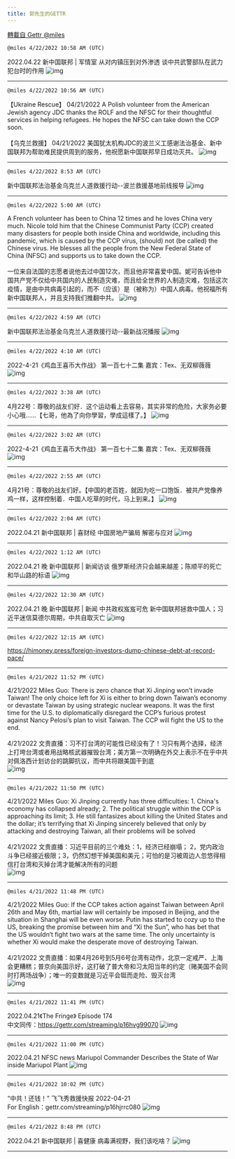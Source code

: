 ```yaml
---
title: 郭先生的GETTR
---
```

[轉載自 Gettr @miles](https://gettr.com/user/miles)

`@miles 4/22/2022 10:58 AM (UTC)`

2022.04.22  新中国联邦 | 军情室  从对内镇压到对外渗透  谈中共武警部队在武力犯台时的作用
![img](https://media.gettr.com/group8/origin/2022/04/22/10/ebc448ce-0910-e533-2d37-9f495dc83b53/6383d6c383a688bc0ce747d8282e44b3.jpeg)

---

`@miles 4/22/2022 10:56 AM (UTC)`

【Ukraine Rescue】 04/21/2022  A Polish volunteer from the American Jewish agency JDC thanks the ROLF and the NFSC for their thoughtful services in helping refugees. He hopes the NFSC can take down the CCP soon.<br/><br/>【乌克兰救援】 04/21/2022  美国犹太机构JDC的波兰义工感谢法治基金、新中国联邦为帮助难民提供周到的服务，他祝愿新中国联邦早日成功灭共。
![img](https://media.gettr.com/group13/getter/2022/04/22/10/4e83297e-7a75-9fbe-217c-77e3f4600228/out.jpg)

---

`@miles 4/22/2022 8:53 AM (UTC)`

新中国联邦法治基金乌克兰人道救援行动--波兰救援基地前线报导
![img](https://media.gettr.com/group25/origin/2022/04/22/08/61f989c0-a9d7-a900-2360-49538a7c3d08/6383d6c383a688bc0ce747d8282e44b3.jpeg)

---

`@miles 4/22/2022 5:00 AM (UTC)`

A French volunteer has been to China 12 times and he loves China very much. Nicole told him that the Chinese Communist Party (CCP) created many disasters for people both inside China and worldwide, including this pandemic, which is caused by the CCP virus, (should) not (be called) the Chinese virus. He blesses all the people from the New Federal State of China (NFSC) and supports us to take down the CCP.<br/><br/>一位来自法国的志愿者说他去过中国12次，而且他非常喜爱中国。妮可告诉他中国共产党不仅给中共国内的人民制造灾难，而且给全世界的人制造灾难，包括这次疫情，是由中共病毒引起的，而不（应该）是（被称为）中国人病毒。他祝福所有新中国联邦人，并且支持我们推翻中共。
![img](https://media.gettr.com/group39/origin/2022/04/22/05/4b663130-a81c-8bcd-ec0e-20cfb10d439e/out.jpg)

---

`@miles 4/22/2022 4:59 AM (UTC)`

新中国联邦法治基金乌克兰人道救援行动--最新战况播报
![img](https://media.gettr.com/group24/origin/2022/04/22/04/5d6ed0f6-a75c-16a8-6a7a-18553d810898/6383d6c383a688bc0ce747d8282e44b3.jpeg)

---

`@miles 4/22/2022 4:10 AM (UTC)`

2022-4-21《鸡血王喜币大作战》 第一百七十二集 嘉宾：Tex、无双柳薇薇
![img](https://media.gettr.com/group37/origin/2022/04/12/03/54bd9848-476f-3191-747a-0e2f94405b84/6383d6c383a688bc0ce747d8282e44b3.jpeg)

---

`@miles 4/22/2022 3:38 AM (UTC)`

4月22号：尊敬的战友们好．这个运动看上去容易，其实非常的危险，大家务必要小心哦……【七哥，他為了向你學習，學成這樣了。】
![img](https://media.gettr.com/group4/getter/2022/04/22/03/7fb888ec-bb56-248f-28b3-da4575d5db45/out.jpg)

---

`@miles 4/22/2022 3:02 AM (UTC)`

2022-4-21《鸡血王喜币大作战》 第一百七十二集 嘉宾：Tex、无双柳薇薇
![img](https://media.gettr.com/group37/origin/2022/04/12/03/54bd9848-476f-3191-747a-0e2f94405b84/6383d6c383a688bc0ce747d8282e44b3.jpeg)

---

`@miles 4/22/2022 2:55 AM (UTC)`

4月21号：尊敬的战友们好。【中国的老百姓，就因为吃一口饱饭．被共产党像养鸡一样，这样控制着．中国人吃草的时代，马上到来。】
![img](https://media.gettr.com/group11/getter/2022/04/22/02/e42c49b7-6583-bec0-d7df-9408c5f32316/out.jpg)

---

`@miles 4/22/2022 2:04 AM (UTC)`

2022.04.21  新中国联邦 | 喜财经  中国房地产骗局 解密与应对
![img](https://media.gettr.com/group15/origin/2022/04/22/02/c1765424-d702-e511-e336-0be62eacc66e/9548d67018b19975dcafea4c4484666a.png)

---

`@miles 4/22/2022 1:12 AM (UTC)`

2022.04.21 晚  新中国联邦 | 新闻访谈   俄罗斯经济只会越来越差；陈顺平的死亡和华山路的标语
![img](https://media.gettr.com/group37/origin/2022/04/22/01/579a583c-3318-70ba-68ef-83955168faec/9548d67018b19975dcafea4c4484666a.png)

---

`@miles 4/22/2022 12:30 AM (UTC)`

2022.04.21 晚  新中国联邦 | 新闻   中共政权岌岌可危 新中国联邦拯救中国人；习近平迷信莫德尔周期，中共自取灭亡
![img](https://media.gettr.com/group43/origin/2022/04/22/00/b7505bc6-624c-672b-8d59-4a873dc00072/6383d6c383a688bc0ce747d8282e44b3.jpeg)

---

`@miles 4/22/2022 12:15 AM (UTC)`

https://himoney.press/foreign-investors-dump-chinese-debt-at-record-pace/

---

`@miles 4/21/2022 11:52 PM (UTC)`

4/21/2022 Miles Guo: There is zero chance that Xi Jinping won’t invade Taiwan! The only choice left for Xi is either to bring down Taiwan’s economy or devastate Taiwan by using strategic nuclear weapons. It was the first time for the U.S. to diplomatically disregard the CCP’s furious protest against Nancy Pelosi’s plan to visit Taiwan. The CCP will fight the US to the end.<br/><br/>4/21/2022 文贵直播：习不打台湾的可能性已经没有了！习只有两个选择，经济上打垮台湾或者用战略核武器摧毁台湾；美方第一次明确在外交上表示不在乎中共对佩洛西计划访台的跳脚抗议，而中共将跟美国干到底<br/>
![img](https://media.gettr.com/group12/getter/2022/04/21/23/f5261ac9-4838-5e54-2adc-0ffe455e101a/out.jpg)

---

`@miles 4/21/2022 11:50 PM (UTC)`

4/21/2022 Miles Guo: Xi Jinping currently has three difficulties: 1. China's economy has collapsed already; 2. The political struggle within the CCP is approaching its limit; 3. He still fantasizes about killing the United States and the dollar; it’s terrifying that Xi Jinping sincerely believed that only by attacking and destroying Taiwan, all their problems will be solved<br/><br/>4/21/2022 文贵直播：习近平目前的三个难处：1，经济已经崩塌； 2，党内政治斗争已经接近极限；3，仍然幻想干掉美国和美元；可怕的是习被周边人忽悠得相信打台湾和灭掉台湾才能解决所有的问题<br/>
![img](https://media.gettr.com/group23/getter/2022/04/21/23/e433255c-9e83-dd13-99e6-47aac235c34c/out.jpg)

---

`@miles 4/21/2022 11:48 PM (UTC)`

4/21/2022 Miles Guo: If the CCP takes action against Taiwan between April 26th and May 6th, martial law will certainly be imposed in Beijing, and the situation in Shanghai will be even worse. Putin has started to cozy up to the US, breaking the promise between him and “Xi the Sun”, who has bet that the US wouldn’t fight two wars at the same time. The only uncertainty is whether Xi would make the desperate move of destroying Taiwan.<br/><br/>4/21/2022 文贵直播：如果4月26号到5月6号台湾有动作，北京一定戒严、上海会更糟糕；普京向美国示好，这打破了普大帝和习太阳当年的约定（赌美国不会同时打两场战争）；唯一的变数就是习近平会铤而走险、毁灭台湾<br/>
![img](https://media.gettr.com/group12/getter/2022/04/21/23/35438e72-c6f6-f89e-f0f6-3cc9be9bc5dd/out.jpg)

---

`@miles 4/21/2022 11:41 PM (UTC)`

2022.04.21《The Fringe》 Episode 174<br/>中文同传：https://gettr.com/streaming/p16hvg99070
![img](https://media.gettr.com/group31/origin/2022/04/21/23/52965f55-4937-5d5f-69d7-1729db8e5407/6383d6c383a688bc0ce747d8282e44b3.jpeg)

---

`@miles 4/21/2022 11:00 PM (UTC)`

2022.04.21 NFSC news  Mariupol Commander Describes the State of War inside Mariupol Plant
![img](https://media.gettr.com/group28/origin/2022/04/21/22/d4963eaa-b118-8d59-9dd8-57ecb004238a/9548d67018b19975dcafea4c4484666a.png)

---

`@miles 4/21/2022 10:02 PM (UTC)`

“中共！还钱！” 飞飞秀救援快报 2022-04-21<br/>For English：gettr.com/streaming/p16hjrrc080
![img](https://media.gettr.com/group48/origin/2022/04/21/22/c630cebb-5c27-ba57-e526-22a658589694/6383d6c383a688bc0ce747d8282e44b3.jpeg)

---

`@miles 4/21/2022 8:48 PM (UTC)`

2022.04.21  新中国联邦 | 喜健康   病毒满视野，我们该吃啥？
![img](https://media.gettr.com/group27/origin/2022/04/21/20/7b7b1da2-2865-3b39-20ba-69f0e60f739d/6383d6c383a688bc0ce747d8282e44b3.jpeg)

---

